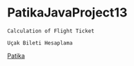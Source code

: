 # PatikaJavaProject13
```
Calculation of Flight Ticket
```

```
Uçak Bileti Hesaplama
```
[Patika](https://www.patika.dev)

